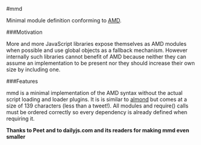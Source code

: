#mmd

Minimal module definition conforming to [AMD](https://github.com/amdjs/amdjs-api/wiki/AMD).

###Motivation

More and more JavaScript libraries expose themselves as AMD modules
when possible and use global objects as a fallback mechanism.
However internally such libraries cannot benefit of AMD because
neither they can assume an implementation to be present 
nor they should increase their own size by including one.

###Features

mmd is a minimal implementation of the AMD syntax without the actual script loading and loader plugins.
It is is similar to [almond](https://github.com/jrburke/almond) but comes at a size of 139 characters (less than a tweet!).
All modules and require() calls must be ordered correctly so every dependency is already defined when requiring it.


**Thanks to Peet and to dailyjs.com and its readers for making mmd even smaller**